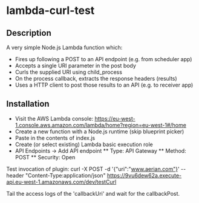 # lambda-curl-test

## Description

A very simple Node.js Lambda function which:
* Fires up following a POST to an API endpoint (e.g. from scheduler app)
* Accepts a single URI parameter in the post body
* Curls the supplied URI using child_process
* On the process callback, extracts the response headers (results)
* Uses a HTTP client to post those results to an API (e.g. to receiver app)

## Installation
* Visit the AWS Lambda console: https://eu-west-1.console.aws.amazon.com/lambda/home?region=eu-west-1#/home
* Create a new function with a Node.js runtime (skip blueprint picker)
* Paste in the contents of index.js
* Create (or select existing) Lambda basic execution role
* API Endpoints -> Add API endpoint 
** Type: API Gateway
** Method: POST
** Security: Open

Test invocation of plugin:
curl -X POST -d '{"uri":"www.aerian.com"}' --header "Content-Type:application/json" https://9vu6dew62a.execute-api.eu-west-1.amazonaws.com/dev/testCurl

Tail the access logs of the 'callbackUri' and wait for the callbackPost.
